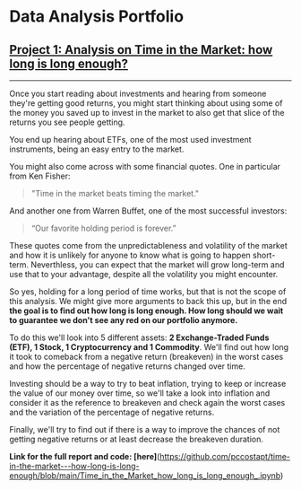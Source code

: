 # Data Analysis Portfolio

## [Project 1: Analysis on Time in the Market: how long is long enough?](https://github.com/pccostapt/time-in-the-market---how-long-is-long-enough/blob/main/Time_in_the_Market_how_long_is_long_enough_.ipynb)

---

Once you start reading about investments and hearing from someone they're getting good returns, you might start thinking about using some of the money you saved up to invest in the market to also get that slice of the returns you see people getting.

You end up hearing about ETFs, one of the most used investment instruments, being an easy entry to the market.

You might also come across with some financial quotes. One in particular from Ken Fisher:
>"Time in the market beats timing the market."

And another one from Warren Buffet, one of the most successful investors:
>“Our favorite holding period is forever.”

These quotes come from the unpredictableness and volatility of the market and how it is unlikely for anyone to know what is going to happen short-term. Neverthless, you can expect that the market will grow long-term and use that to your advantage, despite all the volatility you might encounter.

So yes, holding for a long period of time works, but that is not the scope of this analysis. We might give more arguments to back this up, but in the end **the goal is to find out how long is long enough. How long should we wait to guarantee we don't see any red on our portfolio anymore.**

To do this we'll look into 5 different assets: **2 Exchange-Traded Funds (ETF), 1 Stock, 1 Cryptocurrency and 1 Commodity**. We'll find out how long it took to comeback from a negative return (breakeven) in the worst cases and how the percentage of negative returns changed over time.

Investing should be a way to try to beat inflation, trying to keep or increase the value of our money over time, so we'll take a look into inflation and consider it as the reference to breakeven and check again the worst cases and the variation of the percentage of negative returns.

Finally, we'll try to find out if there is a way to improve the chances of not getting negative returns or at least decrease the breakeven duration.

**Link for the full report and code: [here]**(https://github.com/pccostapt/time-in-the-market---how-long-is-long-enough/blob/main/Time_in_the_Market_how_long_is_long_enough_.ipynb)



